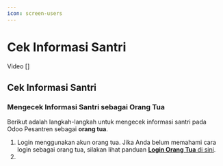 ```yaml
---
icon: screen-users
---
```


# Cek Informasi Santri

Video \[]

## Cek Informasi Santri



### Mengecek Informasi Santri sebagai Orang Tua

Berikut adalah langkah-langkah untuk mengecek informasi santri pada Odoo Pesantren sebagai **orang tua**.

1. Login menggunakan akun orang tua. Jika Anda belum memahami cara login sebagai orang tua, silakan lihat panduan [**Login Orang Tua** di sini](../../../setup-and-konfigurasi/role-and-hak-akses-pengguna/panduan-login/login-orang-tua.md).
2.
